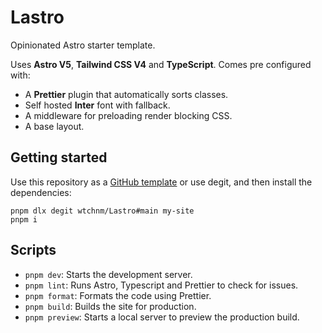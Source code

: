 # Lastro

Opinionated Astro starter template.

Uses **Astro V5**, **Tailwind CSS V4** and **TypeScript**. Comes pre configured with:

- A **Prettier** plugin that automatically sorts classes.
- Self hosted **Inter** font with fallback.
- A middleware for preloading render blocking CSS.
- A base layout.

## Getting started

Use this repository as a [GitHub template](https://github.com/wtchnm/Lastro/generate) or use degit, and then install the dependencies:

```
pnpm dlx degit wtchnm/Lastro#main my-site
pnpm i
```

## Scripts

- `pnpm dev`: Starts the development server.
- `pnpm lint`: Runs Astro, Typescript and Prettier to check for issues.
- `pnpm format`: Formats the code using Prettier.
- `pnpm build`: Builds the site for production.
- `pnpm preview`: Starts a local server to preview the production build.
